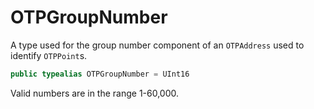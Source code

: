 # OTPGroupNumber

A type used for the group number component of an `OTPAddress` used to identify `OTPPoint`s.

``` swift
public typealias OTPGroupNumber = UInt16
```

Valid numbers are in the range 1-60,000.
